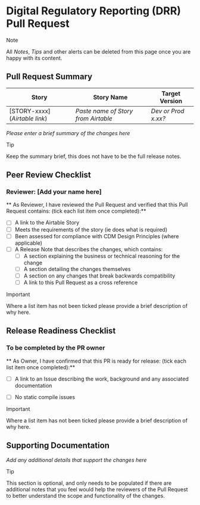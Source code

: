 # Digital Regulatory Reporting (DRR) Pull Request #

> [!NOTE]
> All _Notes_, _Tips_ and other alerts can be deleted from this page once you are happy with its content.

## Pull Request Summary ##

| Story                         | Story Name                                         | Target Version      |
| ----------------------------- | -------------------------------------------------- | ------------------- |
| [STORY-xxxx](_Airtable link_) | _Paste name of Story from Airtable_                | _Dev or Prod x.xx?_ |

_Please enter a brief summary of the changes here_

> [!TIP]
> Keep the summary brief, this does not have to be the full release notes. 

## Peer Review Checklist ##
### Reviewer: [Add your name here] ###
** As Reviewer, I have reviewed the Pull Request and verified that this Pull Request contains: (tick each list item once completed):**

- [ ] A link to the Airtable Story
- [ ] Meets the requirements of the story (ie does what is required)
- [ ] Been assessed for compliance with CDM Design Principles (where applicable)
- [ ] A Release Note that describes the changes, which contains:
  - [ ] A section explaining the business or technical reasoning for the change
  - [ ] A section detailing the changes themselves
  - [ ] A section on any changes that break backwards compatibility
  - [ ] A link to this Pull Request as a cross reference

> [!IMPORTANT]
> Where a list item has not been ticked please provide a brief description of why here.

## Release Readiness Checklist ##
### To be completed by the PR owner ###
** As Owner, I have confirmed that this PR is ready for release: (tick each list item once completed):**

- [ ] A link to an Issue describing the work, background and any associated documentation
- [ ] No static compile issues


> [!IMPORTANT]
> Where a list item has not been ticked please provide a brief description of why here.


## Supporting Documentation ##

_Add any additional details that support the changes here_

> [!TIP]
> This section is optional, and only needs to be populated if there are additional notes that
> you feel would help the reviewers of the Pull Request to better understand the scope and
> functionality of the changes.
